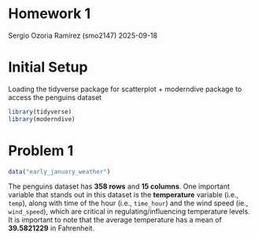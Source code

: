 Homework 1
================
Sergio Ozoria Ramírez (smo2147)
2025-09-18

# Initial Setup

Loading the tidyverse package for scatterplot + moderndive package to
access the penguins dataset

``` r
library(tidyverse)
library(moderndive)
```

# Problem 1

``` r
data("early_january_weather")
```

The penguins dataset has **358 rows** and **15 columns**. One important
variable that stands out in this dataset is the **temperature** variable
(i.e., `temp`), along with time of the hour (i.e., `time_hour`) and the
wind speed (ie., `wind_speed`), which are critical in
regulating/influencing temperature levels. It is important to note that
the average temperature has a mean of **39.5821229** in Fahrenheit.

